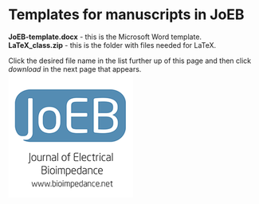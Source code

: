 # Templates for manuscripts in JoEB

**JoEB-template.docx** - this is the Microsoft Word template.\
**LaTeX_class.zip** - this is the folder with files needed for LaTeX.

Click the desired file name in the list further up of this page and then click *download* in the next page that appears.\
![JoEB Logo](JoEB-logo-1.png)
